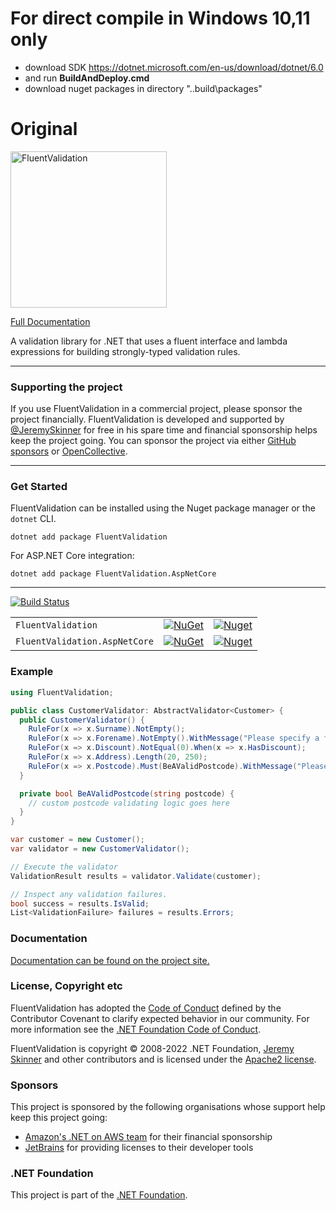 # For direct compile in Windows 10,11 only
* download SDK https://dotnet.microsoft.com/en-us/download/dotnet/6.0
* and run **BuildAndDeploy.cmd**
* download nuget packages in directory ".\.build\packages"
# Original

<img src="https://raw.githubusercontent.com/FluentValidation/FluentValidation/gh-pages/assets/images/logo/fluent-validation-logo.png" alt="FluentValidation" width="250px" />

[Full Documentation](https://fluentvalidation.net)

A validation library for .NET that uses a fluent interface
and lambda expressions for building strongly-typed validation rules.

---
### Supporting the project
If you use FluentValidation in a commercial project, please sponsor the project financially. FluentValidation is developed and supported by [@JeremySkinner](https://github.com/JeremySkinner) for free in his spare time and financial sponsorship helps keep the project going. You can sponsor the project via either [GitHub sponsors](https://github.com/sponsors/JeremySkinner) or [OpenCollective](https://opencollective.com/FluentValidation).

---

### Get Started
FluentValidation can be installed using the Nuget package manager or the `dotnet` CLI.

```
dotnet add package FluentValidation
```

For ASP.NET Core integration:
```
dotnet add package FluentValidation.AspNetCore
```
---

[![Build Status](https://github.com/FluentValidation/FluentValidation/workflows/CI/badge.svg)](https://github.com/FluentValidation/FluentValidation/actions?query=workflow%3ACI)

|         |       |       |
| ------- | ----- | ----- |
| `FluentValidation` | [![NuGet](https://img.shields.io/nuget/v/FluentValidation.svg)](https://nuget.org/packages/FluentValidation) | [![Nuget](https://img.shields.io/nuget/dt/FluentValidation.svg)](https://nuget.org/packages/FluentValidation) |
| `FluentValidation.AspNetCore` | [![NuGet](https://img.shields.io/nuget/v/FluentValidation.AspNetCore.svg)](https://nuget.org/packages/FluentValidation.AspNetCore) | [![Nuget](https://img.shields.io/nuget/dt/FluentValidation.AspNetCore.svg)](https://nuget.org/packages/FluentValidation.AspNetCore)


### Example
```csharp
using FluentValidation;

public class CustomerValidator: AbstractValidator<Customer> {
  public CustomerValidator() {
    RuleFor(x => x.Surname).NotEmpty();
    RuleFor(x => x.Forename).NotEmpty().WithMessage("Please specify a first name");
    RuleFor(x => x.Discount).NotEqual(0).When(x => x.HasDiscount);
    RuleFor(x => x.Address).Length(20, 250);
    RuleFor(x => x.Postcode).Must(BeAValidPostcode).WithMessage("Please specify a valid postcode");
  }

  private bool BeAValidPostcode(string postcode) {
    // custom postcode validating logic goes here
  }
}

var customer = new Customer();
var validator = new CustomerValidator();

// Execute the validator
ValidationResult results = validator.Validate(customer);

// Inspect any validation failures.
bool success = results.IsValid;
List<ValidationFailure> failures = results.Errors;
```

### Documentation

[Documentation can be found on the project site.](https://fluentvalidation.net)

### License, Copyright etc

FluentValidation has adopted the [Code of Conduct](https://github.com/FluentValidation/FluentValidation/blob/main/.github/CODE_OF_CONDUCT.md) defined by the Contributor Covenant to clarify expected behavior in our community.
For more information see the [.NET Foundation Code of Conduct](https://dotnetfoundation.org/code-of-conduct).

FluentValidation is copyright &copy; 2008-2022 .NET Foundation, [Jeremy Skinner](https://jeremyskinner.co.uk) and other contributors and is licensed under the [Apache2 license](https://github.com/JeremySkinner/FluentValidation/blob/master/License.txt).

### Sponsors

This project is sponsored by the following organisations whose support help keep this project going:

- [Amazon's .NET on AWS team](https://aws.amazon.com/developer/language/net/) for their financial sponsorship 
- [JetBrains](https://www.jetbrains.com/?from=FluentValidation) for providing licenses to their developer tools


### .NET Foundation

This project is part of the [.NET Foundation](https://dotnetfoundation.org).
